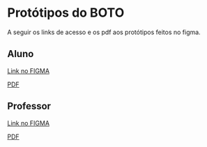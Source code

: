 # Protótipos do BOTO

A seguir os links de acesso e os pdf aos protótipos feitos no figma.


## Aluno

[Link no FIGMA](https://www.figma.com/proto/jg8uxpnOEyLobSwp0HvG3e/Telegram-prototipo?node-id=280%3A529&scaling=min-zoom&page-id=280%3A2&starting-point-node-id=280%3A716)

[PDF](https://github.com/fga-eps-mds/2022-2-BOTO/files/10262608/Telegram.prototipo.2.pdf)



## Professor
[Link no FIGMA](https://www.figma.com/proto/jg8uxpnOEyLobSwp0HvG3e/Telegram-prototipo?node-id=280%3A1069&scaling=min-zoom&page-id=280%3A3&starting-point-node-id=280%3A210)

[PDF](https://github.com/fga-eps-mds/2022-2-BOTO/files/10262612/Telegram.prototipo.1.pdf)



